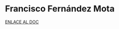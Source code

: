 # Francisco Fernández Mota

[ENLACE AL DOC](../../../static/PDFs/Commitment/Francisco%20Fernandez%20Mota.pdf)
